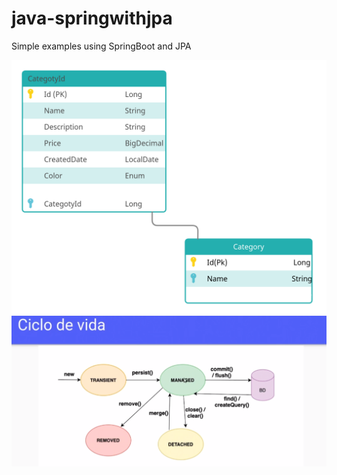 # java-springwithjpa
Simple examples using SpringBoot and JPA

<img src="assets/der.png">

<img src="assets/cicloVidaJPA.png">